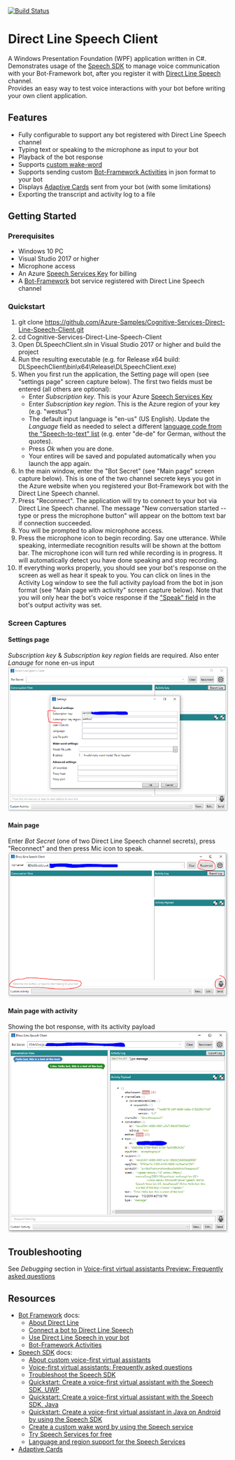 [![Build Status](https://msasg.visualstudio.com/Skyman/_apis/build/status/Azure-Samples.Cognitive-Services-Direct-Line-Speech-Client?branchName=master)](https://msasg.visualstudio.com/Skyman/_build/latest?definitionId=10284&branchName=master)

# Direct Line Speech Client
A Windows Presentation Foundation (WPF) application written in C#. <br>
Demonstrates usage of the [Speech SDK](https://docs.microsoft.com/en-us/azure/cognitive-services/speech-service/speech-sdk)
to manage voice communication with your Bot-Framework bot, 
after you register it with [Direct Line Speech](https://docs.microsoft.com/en-us/azure/bot-service/bot-service-channel-connect-directlinespeech?view=azure-bot-service-4.0)
channel.<br>
Provides an easy way to test voice interactions with your bot before writing your own client application.

## Features

* Fully configurable to support any bot registered with Direct Line Speech channel
* Typing text or speaking to the microphone as input to your bot
* Playback of the bot response
* Supports [custom wake-word](https://docs.microsoft.com/en-us/azure/cognitive-services/speech-service/speech-devices-sdk-create-kws)
* Supports sending custom [Bot-Framework Activities](https://github.com/Microsoft/botframework-sdk/blob/master/specs/botframework-activity/botframework-activity.md) in json format to your bot
* Displays [Adaptive Cards](https://adaptivecards.io/) sent from your bot (with some limitations)
* Exporting the transcript and activity log to a file 

## Getting Started

### Prerequisites

- Windows 10 PC
- Visual Studio 2017 or higher
- Microphone access
- An Azure [Speech Services Key](https://docs.microsoft.com/en-us/azure/cognitive-services/speech-service/get-started) for billing
- A [Bot-Framework](https://dev.botframework.com/) bot service registered with Direct Line Speech channel 

### Quickstart

1. git clone https://github.com/Azure-Samples/Cognitive-Services-Direct-Line-Speech-Client.git
2. cd Cognitive-Services-Direct-Line-Speech-Client
3. Open DLSpeechClient.sln in Visual Studio 2017 or higher and build the project 
4. Run the resulting executable (e.g. for Release x64 build: DLSpeechClient\bin\x64\Release\DLSpeechClient.exe)
5. When you first run the application, the Setting page will open (see "settings page" screen capture below). The first two fields must be entered (all others are optional):
    - Enter _Subscription key_. This is your Azure [Speech Services Key](https://docs.microsoft.com/en-us/azure/cognitive-services/speech-service/get-started) 
    - Enter _Subscription key region_. This is the Azure region of your key (e.g. "westus")
    - The default input language is "en-us" (US English). Update the _Language_ field as needed to select a different [language code from the "Speech-to-text" list](https://docs.microsoft.com/en-us/azure/cognitive-services/speech-service/language-support)  (e.g. enter "de-de" for German, without the quotes).
    - Press _Ok_ when you are done. 
    - Your entires will be saved and populated automatically when you launch the app again. 
6. In the main window, enter the "Bot Secret" (see "Main page" screen capture below). This is one of the two channel secrete keys you got in the Azure website when you
registered your Bot-Framework bot with the Direct Line Speech channel. 
7. Press "Reconnect". The application will try to connect to your bot via Direct Line Speech channel. 
The message "New conversation started -- type or press the microphone button" will appear on the bottom text bar if connection
succeeded.
8. You will be prompted to allow microphone access. 
9. Press the microphone icon to begin recording. Say one utterance. While speaking, intermediate recognition results will be shown at the bottom bar. The microphone icon will turn red while recording is in progress. It will automatically detect you have done speaking and stop recording.
10. If everything works properly, you should see your bot's response on the screen as well as hear it speak to you.
You can click on lines in the Activity Log window to see the full activity payload from the bot in json format (see "Main page with activity" screen capture below).
Note that you will only hear the bot's voice response if the ["Speak" field](https://github.com/Microsoft/botframework-sdk/blob/master/specs/botframework-activity/botframework-activity.md) 
in the bot's output activity was set. 
 
### Screen Captures
#### Settings page
_Subscription key_ & _Subscription key region_ fields are required. Also enter _Lanauge_ for none en-us input<br>
![Setting page](docs/media/SettingsPage.png)
#### Main page
Enter _Bot Secret_ (one of two Direct Line Speech channel secrets), press "Reconnect" and then press Mic icon to speak.<br>
![Main Page](docs/media/MainPage.png)
#### Main page with activity
Showing the bot response, with its activity payload<br>
![Main Page](docs/media/MainPageWithActivity.png)

## Troubleshooting

See _Debugging_ section in [Voice-first virtual assistants Preview: Frequently asked questions](https://docs.microsoft.com/en-us/azure/cognitive-services/speech-service/faq-voice-first-virtual-assistants)

## Resources
- [Bot Framework](https://dev.botframework.com/) docs:
  - [About Direct Line](https://docs.microsoft.com/en-us/azure/cognitive-services/speech-service/get-started)
  - [Connect a bot to Direct Line Speech](https://docs.microsoft.com/en-us/azure/bot-service/bot-service-channel-connect-directlinespeech?view=azure-bot-service-4.0)
  - [Use Direct Line Speech in your bot](https://docs.microsoft.com/en-us/azure/bot-service/directline-speech-bot?view=azure-bot-service-4.0)
  - [Bot-Framework Activities](https://github.com/Microsoft/botframework-sdk/blob/master/specs/botframework-activity/botframework-activity.md)
- [Speech SDK](https://docs.microsoft.com/en-us/azure/cognitive-services/speech-service/speech-sdk) docs:
  - [About custom voice-first virtual assistants](https://docs.microsoft.com/en-us/azure/cognitive-services/speech-service/voice-first-virtual-assistants)
  - [Voice-first virtual assistants: Frequently asked questions](https://docs.microsoft.com/en-us/azure/cognitive-services/speech-service/faq-voice-first-virtual-assistants)
  - [Troubleshoot the Speech SDK](https://docs.microsoft.com/en-us/azure/cognitive-services/speech-service/troubleshooting)
  - [Quickstart: Create a voice-first virtual assistant with the Speech SDK, UWP](https://docs.microsoft.com/en-us/azure/cognitive-services/speech-service/quickstart-virtual-assistant-csharp-uwp)
  - [Quickstart: Create a voice-first virtual assistant with the Speech SDK, Java](https://docs.microsoft.com/en-us/azure/cognitive-services/speech-service/quickstart-virtual-assistant-java-jre)
  - [Quickstart: Create a voice-first virtual assistant in Java on Android by using the Speech SDK](https://docs.microsoft.com/en-us/azure/cognitive-services/speech-service/quickstart-virtual-assistant-java-android)
  - [Create a custom wake word by using the Speech service](https://docs.microsoft.com/en-us/azure/cognitive-services/speech-service/speech-devices-sdk-create-kws)
  - [Try Speech Services for free](https://docs.microsoft.com/en-us/azure/cognitive-services/speech-service/get-started)
  - [Language and region support for the Speech Services](https://docs.microsoft.com/en-us/azure/cognitive-services/speech-service/language-support) 
- [Adaptive Cards](https://adaptivecards.io/)
 
